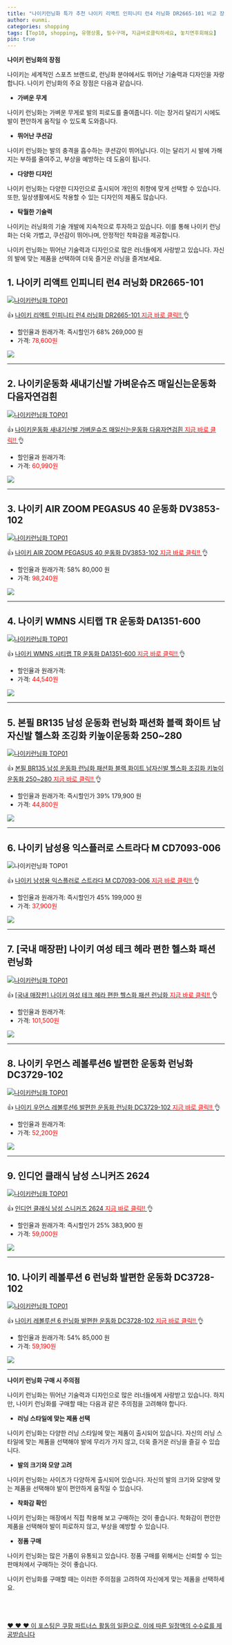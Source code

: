 ```yaml
---
title: "나이키런닝화 특가 추천 나이키 리액트 인피니티 런4 러닝화 DR2665-101 비교 장점"
author: eunmi.
categories: shopping
tags: [Top10, shopping, 유행상품, 필수구매, 지금바로클릭하세요, 놓치면후회해요]
pin: true
---
```

**나이키 런닝화의 장점**

나이키는 세계적인 스포츠 브랜드로, 런닝화 분야에서도 뛰어난 기술력과 디자인을 자랑합니다. 나이키 런닝화의 주요 장점은 다음과 같습니다.

* **가벼운 무게**

나이키 런닝화는 가벼운 무게로 발의 피로도를 줄여줍니다. 이는 장거리 달리기 시에도 발이 편안하게 움직일 수 있도록 도와줍니다.

* **뛰어난 쿠션감**

나이키 런닝화는 발의 충격을 흡수하는 쿠션감이 뛰어납니다. 이는 달리기 시 발에 가해지는 부하를 줄여주고, 부상을 예방하는 데 도움이 됩니다.

* **다양한 디자인**

나이키 런닝화는 다양한 디자인으로 출시되어 개인의 취향에 맞게 선택할 수 있습니다. 또한, 일상생활에서도 착용할 수 있는 디자인의 제품도 많습니다.

* **탁월한 기술력**

나이키는 러닝화의 기술 개발에 지속적으로 투자하고 있습니다. 이를 통해 나이키 런닝화는 더욱 가볍고, 쿠션감이 뛰어나며, 안정적인 착화감을 제공합니다.

나이키 런닝화는 뛰어난 기술력과 디자인으로 많은 러너들에게 사랑받고 있습니다. 자신의 발에 맞는 제품을 선택하여 더욱 즐거운 러닝을 즐겨보세요.

   

## 1. 나이키 리액트 인피니티 런4 러닝화 DR2665-101

[![나이키런닝화 TOP01](https://thumbnail6.coupangcdn.com/thumbnails/remote/230x230ex/image/vendor_inventory/02f5/3f9080d50f5d195bde501721c209cec3590f411f67490cb7f4ab095dafd0.jpg)](https://link.coupang.com/re/AFFSDP?lptag=AF3617701&subid=GithubCoopas&pageKey=7534134412&traceid=V0-153&itemId=20089880994&vendorItemId=87444234247)


👍 [나이키 리액트 인피니티 런4 러닝화 DR2665-101 <font color=red> 지금 바로 클릭!! </font> ](https://link.coupang.com/re/AFFSDP?lptag=AF3617701&subid=GithubCoopas&pageKey=7534134412&traceid=V0-153&itemId=20089880994&vendorItemId=87444234247) 👌 


- 할인율과 원래가격: 즉시할인가 68%  269,000   원
- 가격: <span style='color:red'>78,600원</span>

[![](/discount_price.png)](https://link.coupang.com/re/AFFSDP?lptag=AF3617701&subid=GithubCoopas&pageKey=7534134412&traceid=V0-153&itemId=20089880994&vendorItemId=87444234247)

---


   

## 2. 나이키운동화 새내기신발 가벼운슈즈 매일신는운동화 다음자연검흰

[![나이키런닝화 TOP01](https://thumbnail7.coupangcdn.com/thumbnails/remote/230x230ex/image/vendor_inventory/a80d/958d118318ba95ab6ae1c4462912cad23af6939deab4c5c56494895d3488.jpg)](https://link.coupang.com/re/AFFSDP?lptag=AF3617701&subid=GithubCoopas&pageKey=6272949644&traceid=V0-153&itemId=12839401139&vendorItemId=87448564162)


👍 [나이키운동화 새내기신발 가벼운슈즈 매일신는운동화 다음자연검흰 <font color=red> 지금 바로 클릭!! </font> ](https://link.coupang.com/re/AFFSDP?lptag=AF3617701&subid=GithubCoopas&pageKey=6272949644&traceid=V0-153&itemId=12839401139&vendorItemId=87448564162) 👌 


- 할인율과 원래가격: 
- 가격: <span style='color:red'>60,990원</span>

[![](/discount_price.png)](https://link.coupang.com/re/AFFSDP?lptag=AF3617701&subid=GithubCoopas&pageKey=6272949644&traceid=V0-153&itemId=12839401139&vendorItemId=87448564162)

---


   

## 3. 나이키 AIR ZOOM PEGASUS 40 운동화 DV3853-102

[![나이키런닝화 TOP01](https://thumbnail6.coupangcdn.com/thumbnails/remote/230x230ex/image/vendor_inventory/65da/eaa9d1a223dceafe5e52c61d75b4faf1397488f58a0378be5bb11e8158c6.jpg)](https://link.coupang.com/re/AFFSDP?lptag=AF3617701&subid=GithubCoopas&pageKey=7530958182&traceid=V0-153&itemId=19773589757&vendorItemId=87413042310)


👍 [나이키 AIR ZOOM PEGASUS 40 운동화 DV3853-102 <font color=red> 지금 바로 클릭!! </font> ](https://link.coupang.com/re/AFFSDP?lptag=AF3617701&subid=GithubCoopas&pageKey=7530958182&traceid=V0-153&itemId=19773589757&vendorItemId=87413042310) 👌 


- 할인율과 원래가격: 58%  80,000   원
- 가격: <span style='color:red'>98,240원</span>

[![](/discount_price.png)](https://link.coupang.com/re/AFFSDP?lptag=AF3617701&subid=GithubCoopas&pageKey=7530958182&traceid=V0-153&itemId=19773589757&vendorItemId=87413042310)

---


   

## 4. 나이키 WMNS 시티랩 TR 운동화 DA1351-600

[![나이키런닝화 TOP01](https://thumbnail10.coupangcdn.com/thumbnails/remote/230x230ex/image/retail/images/163778747329148-5f75e071-dfb1-4157-9f8f-87b5c36d8abe.jpg)](https://link.coupang.com/re/AFFSDP?lptag=AF3617701&subid=GithubCoopas&pageKey=6602693052&traceid=V0-153&itemId=14941015694&vendorItemId=82165656933)


👍 [나이키 WMNS 시티랩 TR 운동화 DA1351-600 <font color=red> 지금 바로 클릭!! </font> ](https://link.coupang.com/re/AFFSDP?lptag=AF3617701&subid=GithubCoopas&pageKey=6602693052&traceid=V0-153&itemId=14941015694&vendorItemId=82165656933) 👌 


- 할인율과 원래가격: 
- 가격: <span style='color:red'>44,540원</span>

[![](/discount_price.png)](https://link.coupang.com/re/AFFSDP?lptag=AF3617701&subid=GithubCoopas&pageKey=6602693052&traceid=V0-153&itemId=14941015694&vendorItemId=82165656933)

---


   

## 5. 본필 BR135 남성 운동화 런닝화 패션화 블랙 화이트 남자신발 헬스화 조깅화 키높이운동화 250~280

[![나이키런닝화 TOP01](https://thumbnail7.coupangcdn.com/thumbnails/remote/230x230ex/image/vendor_inventory/70a9/ca3ad40cd8da7ff136b898b5635562c01dafaa1f985cb5c0f5a00db64438.jpg)](https://link.coupang.com/re/AFFSDP?lptag=AF3617701&subid=GithubCoopas&pageKey=7281331701&traceid=V0-153&itemId=18590763802&vendorItemId=74834964610)


👍 [본필 BR135 남성 운동화 런닝화 패션화 블랙 화이트 남자신발 헬스화 조깅화 키높이운동화 250~280 <font color=red> 지금 바로 클릭!! </font> ](https://link.coupang.com/re/AFFSDP?lptag=AF3617701&subid=GithubCoopas&pageKey=7281331701&traceid=V0-153&itemId=18590763802&vendorItemId=74834964610) 👌 


- 할인율과 원래가격: 즉시할인가 39%  179,900   원
- 가격: <span style='color:red'>44,800원</span>

[![](/discount_price.png)](https://link.coupang.com/re/AFFSDP?lptag=AF3617701&subid=GithubCoopas&pageKey=7281331701&traceid=V0-153&itemId=18590763802&vendorItemId=74834964610)

---


   

## 6. 나이키 남성용 익스플러로 스트라다 M CD7093-006

![나이키런닝화 TOP01](https://thumbnail8.coupangcdn.com/thumbnails/remote/230x230ex/image/retail/images/10410368956932998-f1fd3f23-b827-4ecc-9938-d5486f822131.PNG)


👍 [나이키 남성용 익스플러로 스트라다 M CD7093-006 <font color=red> 지금 바로 클릭!! </font> ](https://link.coupang.com/re/AFFSDP?lptag=AF3617701&subid=GithubCoopas&pageKey=5244376446&traceid=V0-153&itemId=7415944876&vendorItemId=74706919630) 👌 


- 할인율과 원래가격: 즉시할인가 45%  199,000   원
- 가격: <span style='color:red'>37,900원</span>

[![](/discount_price.png)](https://link.coupang.com/re/AFFSDP?lptag=AF3617701&subid=GithubCoopas&pageKey=5244376446&traceid=V0-153&itemId=7415944876&vendorItemId=74706919630)

---


   

## 7. [국내 매장판] 나이키 여성 테크 헤라 편한 헬스화 패션 런닝화

[![나이키런닝화 TOP01](https://thumbnail10.coupangcdn.com/thumbnails/remote/230x230ex/image/vendor_inventory/ca69/5a23a09a68ba47f41a44dbbf7852c45a48852182d084dd7005846c51ca1e.jpg)](https://link.coupang.com/re/AFFSDP?lptag=AF3617701&subid=GithubCoopas&pageKey=7541523579&traceid=V0-153&itemId=19826663623&vendorItemId=87476048839)


👍 [[국내 매장판] 나이키 여성 테크 헤라 편한 헬스화 패션 런닝화 <font color=red> 지금 바로 클릭!! </font> ](https://link.coupang.com/re/AFFSDP?lptag=AF3617701&subid=GithubCoopas&pageKey=7541523579&traceid=V0-153&itemId=19826663623&vendorItemId=87476048839) 👌 


- 할인율과 원래가격: 
- 가격: <span style='color:red'>101,500원</span>

[![](/discount_price.png)](https://link.coupang.com/re/AFFSDP?lptag=AF3617701&subid=GithubCoopas&pageKey=7541523579&traceid=V0-153&itemId=19826663623&vendorItemId=87476048839)

---


   

## 8. 나이키 우먼스 레볼루션6 발편한 운동화 런닝화 DC3729-102

[![나이키런닝화 TOP01](https://thumbnail7.coupangcdn.com/thumbnails/remote/230x230ex/image/vendor_inventory/3d98/4a3b00378f4ecd6bb1f156e5b0b8bd9613a0b222ced63dae933ae8b50538.jpg)](https://link.coupang.com/re/AFFSDP?lptag=AF3617701&subid=GithubCoopas&pageKey=6532139302&traceid=V0-153&itemId=14512275905&vendorItemId=87218418759)


👍 [나이키 우먼스 레볼루션6 발편한 운동화 런닝화 DC3729-102 <font color=red> 지금 바로 클릭!! </font> ](https://link.coupang.com/re/AFFSDP?lptag=AF3617701&subid=GithubCoopas&pageKey=6532139302&traceid=V0-153&itemId=14512275905&vendorItemId=87218418759) 👌 


- 할인율과 원래가격: 
- 가격: <span style='color:red'>52,200원</span>

[![](/discount_price.png)](https://link.coupang.com/re/AFFSDP?lptag=AF3617701&subid=GithubCoopas&pageKey=6532139302&traceid=V0-153&itemId=14512275905&vendorItemId=87218418759)

---


   

## 9. 인디언 클래식 남성 스니커즈 2624

[![나이키런닝화 TOP01](https://thumbnail10.coupangcdn.com/thumbnails/remote/230x230ex/image/vendor_inventory/74de/54d4693d3f0efed3f2ee2e51cda52b126323dc0a680b1ffaa17e23a80565.jpg)](https://link.coupang.com/re/AFFSDP?lptag=AF3617701&subid=GithubCoopas&pageKey=6729197957&traceid=V0-153&itemId=15674120198&vendorItemId=83302735736)


👍 [인디언 클래식 남성 스니커즈 2624 <font color=red> 지금 바로 클릭!! </font> ](https://link.coupang.com/re/AFFSDP?lptag=AF3617701&subid=GithubCoopas&pageKey=6729197957&traceid=V0-153&itemId=15674120198&vendorItemId=83302735736) 👌 


- 할인율과 원래가격: 즉시할인가 25%  383,900   원
- 가격: <span style='color:red'>59,000원</span>

[![](/discount_price.png)](https://link.coupang.com/re/AFFSDP?lptag=AF3617701&subid=GithubCoopas&pageKey=6729197957&traceid=V0-153&itemId=15674120198&vendorItemId=83302735736)

---


   

## 10. 나이키 레볼루션 6 런닝화 발편한 운동화 DC3728-102

[![나이키런닝화 TOP01](https://thumbnail9.coupangcdn.com/thumbnails/remote/230x230ex/image/vendor_inventory/de0c/91a2b576d3726db089b5ffd24fdc0a18a923d6cab68675383feb6589f54a.jpg)](https://link.coupang.com/re/AFFSDP?lptag=AF3617701&subid=GithubCoopas&pageKey=6342258435&traceid=V0-153&itemId=13311174516&vendorItemId=85513014748)


👍 [나이키 레볼루션 6 런닝화 발편한 운동화 DC3728-102 <font color=red> 지금 바로 클릭!! </font> ](https://link.coupang.com/re/AFFSDP?lptag=AF3617701&subid=GithubCoopas&pageKey=6342258435&traceid=V0-153&itemId=13311174516&vendorItemId=85513014748) 👌 


- 할인율과 원래가격: 54%  85,000   원
- 가격: <span style='color:red'>59,190원</span>

[![](/discount_price.png)](https://link.coupang.com/re/AFFSDP?lptag=AF3617701&subid=GithubCoopas&pageKey=6342258435&traceid=V0-153&itemId=13311174516&vendorItemId=85513014748)

---
**나이키 런닝화 구매 시 주의점**

나이키 런닝화는 뛰어난 기술력과 디자인으로 많은 러너들에게 사랑받고 있습니다. 하지만, 나이키 런닝화를 구매할 때는 다음과 같은 주의점을 고려해야 합니다.

* **러닝 스타일에 맞는 제품 선택**

나이키 런닝화는 다양한 러닝 스타일에 맞는 제품이 출시되어 있습니다. 자신의 러닝 스타일에 맞는 제품을 선택해야 발에 무리가 가지 않고, 더욱 즐거운 러닝을 즐길 수 있습니다.

* **발의 크기와 모양 고려**

나이키 런닝화는 사이즈가 다양하게 출시되어 있습니다. 자신의 발의 크기와 모양에 맞는 제품을 선택해야 발이 편안하게 움직일 수 있습니다.

* **착화감 확인**

나이키 런닝화는 매장에서 직접 착용해 보고 구매하는 것이 좋습니다. 착화감이 편안한 제품을 선택해야 발이 피로하지 않고, 부상을 예방할 수 있습니다.

* **정품 구매**

나이키 런닝화는 많은 가품이 유통되고 있습니다. 정품 구매를 위해서는 신뢰할 수 있는 판매처에서 구매하는 것이 좋습니다.

나이키 런닝화를 구매할 때는 이러한 주의점을 고려하여 자신에게 맞는 제품을 선택하세요.<br><br><br><br><br> [ ❤ ❤ ❤ 이 포스팅은 쿠팡 파트너스 활동의 일환으로, 이에 따른 일정액의 수수료를 제공받습니다](https://link.coupang.com/a/bcEFyh)